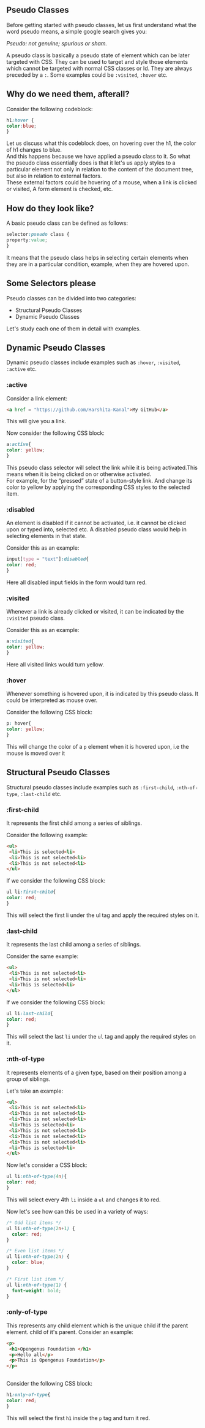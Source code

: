 ## Pseudo Classes
Before getting started with pseudo classes, let us first understand what the word pseudo means,
a simple google search gives you: <br/>

 *Pseudo: not genuine; spurious or sham.* <br/>

A pseudo class is basically a pseudo state of element which can be later targeted with CSS.
They can be used to target and style those elements which cannot be targeted with normal CSS classes or Id.
They are always preceded by a `:`. Some examples could be `:visited`, `:hover` etc.

## Why do we need them, afterall?
Consider the following codeblock: <br/>
```css
h1:hover {
color:blue;
}
```
Let us discuss what this codeblock does, on hovering over the h1, the color of 
h1 changes to blue.<br/>
And this happens because we have applied a pseudo class to it.
So what the pseudo class essentially does is that it let's us apply styles to a particular element
 not only in relation to the content of the document tree, but also in relation to external factors.
<br/>
These external factors could be hovering of a mouse, when a link is clicked or visited, 
A form element is checked, etc.

## How do they look like?
A basic pseudo class can be defined as follows:
```css
selector:pseudo class {
property:value;
}
```
It means that the pseudo class helps in selecting certain elements when they are in a particular condition, 
example, when they are hovered upon.

## Some Selectors please
Pseudo classes can be divided into two categories:
* Structural Pseudo Classes
* Dynamic Pseudo Classes <br/>

Let's study each one of them in detail with examples.

## Dynamic Pseudo Classes
Dynamic pseudo classes include examples such as `:hover`, `:visited`, `:active` etc.
### :active
Consider a link element:
```html
<a href = "https://github.com/Harshita-Kanal">My GitHub</a>
```
This will give you a link.

Now consider the following CSS block:
```css
a:active{
color: yellow;
}
```
This pseudo class selector will select the link while it is being activated.This means when it is being clicked on
or otherwise activated. <br/> For example, for the “pressed” state of a button-style link.
And change its color to yellow by applying the corresponding CSS styles to the selected item.


### :disabled
An element is disabled if it cannot be activated, i.e. it cannot be clicked upon or typed into, selected etc.
A disabled pseudo class would help in selecting elements in that state.

Consider this as an example:
```css
input[type = "text"]:disabled{
color: red;
}
```
Here all disabled input fields in the form would turn red.

### :visited
Whenever a link is already clicked or visited, it can be indicated by the `:visited` 
pseudo class.

Consider this as an example:
```css
a:visited{
color: yellow;
}
```
Here all visited links would turn yellow.

### :hover
Whenever something is hovered upon, it is indicated by this pseudo class.
It could be interpreted as mouse over. <br/>

Consider the following CSS block:
```css
p: hover{
color: yellow;
}
```
This will change the color of a `p` element when it is hovered upon, i.e the 
mouse is moved over it



## Structural Pseudo Classes
Structural pseudo classes include examples such as  `:first-child`,
`:nth-of-type`, `:last-child` etc.

### :first-child
It represents the first child among a series of siblings.

Consider the following example:
```html
<ul>
 <li>This is selected<li>
 <li>This is not selected<li>
 <li>This is not selected<li>
</ul>
```
If we consider the following CSS block:
```css
ul li:first-child{
color: red;
}
```
This will select the first li under the ul tag and apply the
required styles on it.

### :last-child
It represents the last child among a series of siblings.

Consider the same example:
```html
<ul>
 <li>This is not selected<li>
 <li>This is not selected<li>
 <li>This is selected<li>
</ul>
```
If we consider the following CSS block:
```css
ul li:last-child{
color: red;
}
```

This will select the last `li` under the `ul` tag and apply the
required styles on it.

### :nth-of-type

It represents elements of a given type, based on their position among a group of siblings.

Let's take an example:
```html
<ul>
 <li>This is not selected<li>
 <li>This is not selected<li>
 <li>This is not selected<li>
 <li>This is selected<li>
 <li>This is not selected<li>
 <li>This is not selected<li>
 <li>This is not selected<li>
 <li>This is selected<li>
</ul>
```

Now let's consider a CSS block:

```css
ul li:nth-of-type(4n){
color: red;
}
```
This will select every 4th `li` inside a `ul` and changes it to red.

Now let's see how can this be used in a variety of ways:

```css
/* Odd list items */
ul li:nth-of-type(2n+1) {
  color: red;
}

/* Even list items */
ul li:nth-of-type(2n) {
  color: blue;
}

/* First list item */
ul li:nth-of-type(1) {
  font-weight: bold;
}
```

### :only-of-type
This represents any child element which is the unique child if the parent element.
child of it's parent.
Consider an example:
```html
<p>
 <h1>Opengenus Foundation </h1>
 <p>Hello all</p>
 <p>This is Opengenus Foundation</p>
</p>
 
```

Consider the following CSS block:
```css
h1:only-of-type{
color: red;
}
```
This will select the first `h1` inside the `p` tag and turn 
it red.












